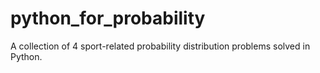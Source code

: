 # python_for_probability
A collection of 4 sport-related probability distribution problems solved in Python.
